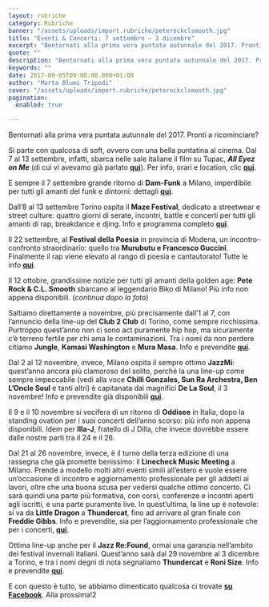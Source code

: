 ```yaml
---
layout: rubriche
category: Rubriche
banner: "/assets/uploads/import.rubriche/peterockclsmooth.jpg"
title: "Eventi & Concerti: 7 settembre – 3 dicembre"
excerpt: "Bentornati alla prima vera puntata autunnale del 2017. Pronti a ricominciare? Si parte con qualcosa di soft, ovvero con una bella puntatina al cinema. Dal 7 al 13 settembre, infatti, sbarca nelle sale italiane il film su Tupac, All Eyez on Me (di cui vi avevamo già parlato qui). Per info, orari e location, clic [&hellip"
quote: ""
description: "Bentornati alla prima vera puntata autunnale del 2017. Pronti a ricominciare? Si parte con qualcosa di soft, ovvero con una bella puntatina al cinema. Dal 7 al 13 settembre, infatti, sbarca nelle sale italiane il film su Tupac, All Eyez on Me (di cui vi avevamo già parlato qui). Per info, orari e location, clic [&hellip"
keywords: ""
date: 2017-09-05T00:00:00.000+01:00
author: "Marta Blumi Tripodi"
cover: "/assets/uploads/import.rubriche/peterockclsmooth.jpg"
pagination:
  enabled: true

---
```


Bentornati alla prima vera puntata autunnale del 2017\. Pronti a ricominciare?

Si parte con qualcosa di soft, ovvero con una bella puntatina al cinema. Dal 7 al 13 settembre, infatti, sbarca nelle sale italiane il film su Tupac, _**All Eyez on Me**_ (di cui vi avevamo già parlato [**qui**](https://hotmc.com/all-eyez-on-me-e-tutti-gli-altri-tutti-i-film-in-uscita-su-tupac-shakur/)). Per info, orari e location, clic [**qui**](http://www.alleyezonme.it/).

E sempre il 7 settembre grande ritorno di **Dam-Funk** a Milano, imperdibile per tutti gli amanti del funk e dintorni: dettagli [**qui**](https://www.facebook.com/events/492271901118876/).

Dall’8 al 13 settembre Torino ospita il **Maze Festival**, dedicato a streetwear e street culture: quattro giorni di serate, incontri, battle e concerti per tutti gli amanti di rap, breakdance e djing. Info e programma completo [**qui**](http://www.maze.events/en/).

Il 22 settembre, al **Festival della Poesia** in provincia di Modena, un incontro-confronto straordinario: quello tra **Murubutu e Francesco Guccini**. Finalmente il rap viene elevato al rango di poesia e cantautorato! Tutte le info [**qui**](https://www.facebook.com/pg/PoesiaFestival/about/?ref=page%5Finternal).

Il 12 ottobre, grandissime notizie per tutti gli amanti della golden age: **Pete Rock & C.L. Smooth** sbarcano al leggendario Biko di Milano! Più info non appena disponibili. (_continua dopo la foto_)

Saltiamo direttamente a novembre, più precisamente dall’1 al 7, con l’annuncio della line-up del **Club 2 Club** di Torino, come sempre ricchissima. Purtroppo quest’anno non ci sono act puramente hip hop, ma sicuramente c’è terreno fertile per chi ama le contaminazioni. Tra i nomi da non perdere citiamo **Jungle**, **Kamasi Washington** e **Mura Masa**. Info e prevendite [**qui**](http://clubtoclub.it/it/).

Dal 2 al 12 novembre, invece, Milano ospita il sempre ottimo **JazzMi**: quest’anno ancora più clamoroso del solito, perché la una line-up come sempre impeccabile (vedi alla voce **Chilli Gonzales, Sun Ra Archestra, Ben L’Oncle Soul** e tanti altri) è capitanata dai magnifici **De La Soul**, il 3 novembre! Info e prevendite già disponibili [**qui**](http://www.jazzmi.it/).

Il 9 e il 10 novembre si vocifera di un ritorno di **Oddisee** in Italia, dopo la standing ovation per i suoi concerti dell’anno scorso: più info non appena disponibili. Idem per **Illa-J**, fratello di J Dilla, che invece dovrebbe essere dalle nostre parti tra il 24 e il 26.

Dal 21 al 26 novembre, invece, è il turno della terza edizione di una rassegna che già promette benissimo: il **Linecheck Music Meeting** a Milano. Prende a modello molti altri eventi simili all’estero e vuole essere un’occasione di incontro e aggiornamento professionale per gli addetti ai lavori, oltre che una buona scusa per vedersi qualche ottimo concerto. Ci sarà quindi una parte più formativa, con corsi, conferenze e incontri aperti agli iscritti, e una parte puramente live. In quest’ultima, la line up è notevole: si va da **Little Dragon** a **Thundercat**, fino ad arrivare al gran finale con **Freddie Gibbs**. Info e prevendite, sia per l’aggiornamento professionale che per i concerti, [**qui**](http://www.linecheckfestival.com/).

Ottima line-up anche per il **Jazz Re:Found**, ormai una garanzia nell’ambito dei festival invernali italiani. Quest’anno sarà dal 29 novembre al 3 dicembre a Torino, e tra i nomi degni di nota segnaliamo **Thundercat** e **Roni Size**. Info e prevendite [**qui**](http://jazzrefound.it/never-hype-ever-ahead/).

E con questo è tutto, se abbiamo dimenticato qualcosa ci trovate [**su Facebook**](https://www.facebook.com/hotmcmag). Alla prossima!2